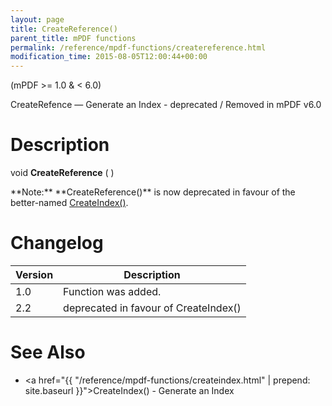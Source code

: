 ```yaml
---
layout: page
title: CreateReference()
parent_title: mPDF functions
permalink: /reference/mpdf-functions/createreference.html
modification_time: 2015-08-05T12:00:44+00:00
---
```


(mPDF >= 1.0 & < 6.0)

CreateRefence — Generate an Index - deprecated / Removed in mPDF v6.0

# Description

void **CreateReference** ( )

<div class="alert alert-danger" role="alert" markdown="1">
  **Note:** **CreateReference()** is now deprecated in favour of the better-named 
  <a href="{{ "/reference/mpdf-functions/createindex.html" | prepend: site.baseurl }}">CreateIndex()</a>.
</div>

# Changelog

<table class="table"> <thead>
<tr> 
  <th>Version</th>
  <th>Description</th> </tr>
</thead> <tbody>
<tr>
  <td>1.0</td>
  <td>Function was added.</td>
</tr>
<tr>
  <td>2.2</td>
  <td>deprecated in favour of CreateIndex()</td>
</tr>
</tbody> </table>

# See Also

- <a href="{{ "/reference/mpdf-functions/createindex.html" | prepend: site.baseurl }}">CreateIndex()</a> - Generate an Index
